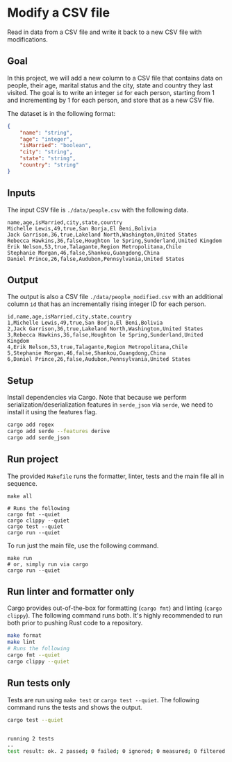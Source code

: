 # Modify a CSV file

Read in data from a CSV file and write it back to a new CSV file with modifications.

## Goal

In this project, we will add a new column to a CSV file that contains data on people, their age, marital status and the city, state and country they last visited. The goal is to write an integer `id` for each person, starting from 1 and incrementing by 1 for each person, and store that as a new CSV file.

The dataset is in the following format:

```json
{
    "name": "string",
    "age": "integer",
    "isMarried": "boolean",
    "city": "string",
    "state": "string",
    "country": "string"
}
```

## Inputs

The input CSV file is `./data/people.csv` with the following data.

```csv
name,age,isMarried,city,state,country
Michelle Lewis,49,true,San Borja,El Beni,Bolivia
Jack Garrison,36,true,Lakeland North,Washington,United States
Rebecca Hawkins,36,false,Houghton le Spring,Sunderland,United Kingdom
Erik Nelson,53,true,Talagante,Region Metropolitana,Chile
Stephanie Morgan,46,false,Shankou,Guangdong,China
Daniel Prince,26,false,Audubon,Pennsylvania,United States
```

## Output

The output is also a CSV file `./data/people_modified.csv` with an additional column `id` that has an incrementally rising integer ID for each person.

```csv
id,name,age,isMarried,city,state,country
1,Michelle Lewis,49,true,San Borja,El Beni,Bolivia
2,Jack Garrison,36,true,Lakeland North,Washington,United States
3,Rebecca Hawkins,36,false,Houghton le Spring,Sunderland,United Kingdom
4,Erik Nelson,53,true,Talagante,Region Metropolitana,Chile
5,Stephanie Morgan,46,false,Shankou,Guangdong,China
6,Daniel Prince,26,false,Audubon,Pennsylvania,United States
```

## Setup

Install dependencies via Cargo. Note that because we perform serialization/deserialization features in `serde_json` via `serde`, we need to install it using the features flag.

```bash
cargo add regex
cargo add serde --features derive
cargo add serde_json
```

## Run project

The provided `Makefile` runs the formatter, linter, tests and the main file all in sequence.

```
make all

# Runs the following
cargo fmt --quiet
cargo clippy --quiet
cargo test --quiet
cargo run --quiet
```

To run just the main file, use the following command.

```
make run
# or, simply run via cargo
cargo run --quiet
```

## Run linter and formatter only

Cargo provides out-of-the-box for formatting (`cargo fmt`) and linting (`cargo clippy`). The following command runs both. It's highly recommended to run both prior to pushing Rust code to a repository.

```bash
make format
make lint
# Runs the following
cargo fmt --quiet
cargo clippy --quiet
```

## Run tests only

Tests are run using `make test` or `cargo test --quiet`. The following command runs the tests and shows the output.

```bash
cargo test --quiet


running 2 tests
..
test result: ok. 2 passed; 0 failed; 0 ignored; 0 measured; 0 filtered out; finished in 0.00s
```